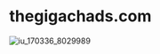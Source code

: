 # thegigachads.com
![iu_170336_8029989](https://user-images.githubusercontent.com/58613384/147995883-34323510-c02c-44ab-acb1-9104fa35fdd1.jpg)
